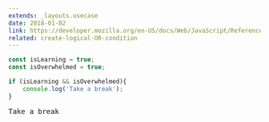 ```yaml
---
extends: _layouts.usecase
date: 2018-01-02
link: https://developer.mozilla.org/en-US/docs/Web/JavaScript/Reference/Operators/Logical_Operators
related: create-logical-OR-condition
---
```



```javascript
const isLearning = true;
const isOverwhelmed = true;

if (isLearning && isOverwhelmed){
    console.log('Take a break');
}
```
<pre class="output">Take a break</pre>

